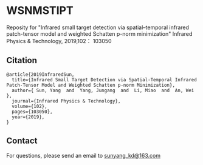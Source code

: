 # WSNMSTIPT
Reposity for "Infrared small target detection via spatial–temporal infrared patch-tensor model and weighted Schatten p-norm minimization" Infrared
Physics & Technology, 2019,102： 103050


## Citation
```
@article{2019InfraredSun,
  title={Infrared Small Target Detection via Spatial-Temporal Infrared Patch-Tensor Model and Weighted Schatten p-norm Minimization},
  author={ Sun, Yang  and  Yang, Jungang  and  Li, Miao  and  An, Wei },
  journal={Infrared Physics & Technology},
  volume={102},
  pages={103050},
  year={2019},
}
```

 
 ## Contact
For questions, please send an email to sunyang_kd@163.com
